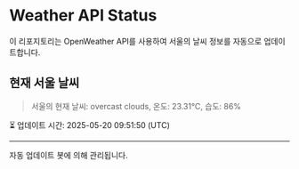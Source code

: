 
# Weather API Status

이 리포지토리는 OpenWeather API를 사용하여 서울의 날씨 정보를 자동으로 업데이트합니다.

## 현재 서울 날씨
> 서울의 현재 날씨: overcast clouds, 온도: 23.31°C, 습도: 86%

⏳ 업데이트 시간: 2025-05-20 09:51:50 (UTC)

---
자동 업데이트 봇에 의해 관리됩니다.
